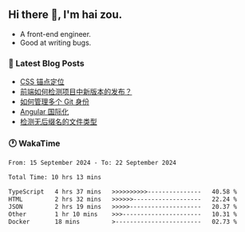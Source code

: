 ## Hi there 👋, I'm hai zou.

- A front-end engineer.
- Good at writing bugs.

### 📖 Latest Blog Posts
<!-- BLOG-POST-LIST:START -->
- [CSS 锚点定位](https://blog.izou.top/css/anchor-position/)
- [前端如何检测项目中新版本的发布？](https://blog.izou.top/angular/version-update/)
- [如何管理多个 Git 身份](https://blog.izou.top/git/multi-git-identity/)
- [Angular 国际化](https://blog.izou.top/angular/i18n/)
- [检测无后缀名的文件类型](https://blog.izou.top/js/filetype-check/)
<!-- BLOG-POST-LIST:END -->

### 🕐 WakaTime
<!--START_SECTION:waka-->

```txt
From: 15 September 2024 - To: 22 September 2024

Total Time: 10 hrs 13 mins

TypeScript   4 hrs 37 mins   >>>>>>>>>>---------------   40.58 %
HTML         2 hrs 32 mins   >>>>>>-------------------   22.24 %
JSON         2 hrs 19 mins   >>>>>--------------------   20.37 %
Other        1 hr 10 mins    >>>----------------------   10.31 %
Docker       18 mins         >------------------------   02.73 %
```

<!--END_SECTION:waka-->
